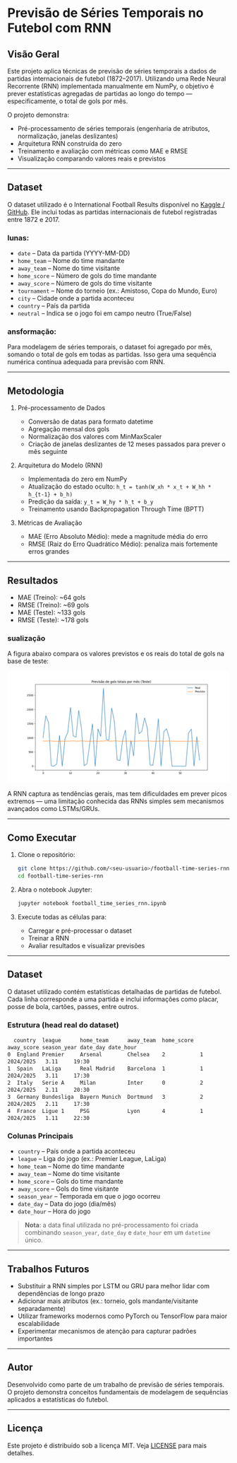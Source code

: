 # Previsão de Séries Temporais no Futebol com RNN

## Visão Geral

Este projeto aplica técnicas de previsão de séries temporais a dados de partidas internacionais de futebol (1872–2017). Utilizando uma Rede Neural Recorrente (RNN) implementada manualmente em NumPy, o objetivo é prever estatísticas agregadas de partidas ao longo do tempo — especificamente, o total de gols por mês.

O projeto demonstra:

* Pré-processamento de séries temporais (engenharia de atributos, normalização, janelas deslizantes)
* Arquitetura RNN construída do zero
* Treinamento e avaliação com métricas como MAE e RMSE
* Visualização comparando valores reais e previstos

---

## Dataset

O dataset utilizado é o International Football Results disponível no [Kaggle / GitHub](https://github.com/martj42/international_results). Ele inclui todas as partidas internacionais de futebol registradas entre 1872 e 2017.

### lunas:

* `date` – Data da partida (YYYY-MM-DD)
* `home_team` – Nome do time mandante
* `away_team` – Nome do time visitante
* `home_score` – Número de gols do time mandante
* `away_score` – Número de gols do time visitante
* `tournament` – Nome do torneio (ex.: Amistoso, Copa do Mundo, Euro)
* `city` – Cidade onde a partida aconteceu
* `country` – País da partida
* `neutral` – Indica se o jogo foi em campo neutro (True/False)

### ansformação:

Para modelagem de séries temporais, o dataset foi agregado por mês, somando o total de gols em todas as partidas. Isso gera uma sequência numérica contínua adequada para previsão com RNN.

---

## Metodologia

1. Pré-processamento de Dados

   * Conversão de datas para formato datetime
   * Agregação mensal dos gols
   * Normalização dos valores com MinMaxScaler
   * Criação de janelas deslizantes de 12 meses passados para prever o mês seguinte

2. Arquitetura do Modelo (RNN)

   * Implementada do zero em NumPy
   * Atualização do estado oculto: `h_t = tanh(W_xh * x_t + W_hh * h_{t-1} + b_h)`
   * Predição da saída: `y_t = W_hy * h_t + b_y`
   * Treinamento usando Backpropagation Through Time (BPTT)

3. Métricas de Avaliação

   * MAE (Erro Absoluto Médio): mede a magnitude média do erro
   * RMSE (Raiz do Erro Quadrático Médio): penaliza mais fortemente erros grandes

---

## Resultados

* MAE (Treino): \~64 gols
* RMSE (Treino): \~69 gols
* MAE (Teste): \~133 gols
* RMSE (Teste): \~178 gols

### sualização

A figura abaixo compara os valores previstos e os reais do total de gols na base de teste:

![Prediction Plot](prediction_plot.png)

A RNN captura as tendências gerais, mas tem dificuldades em prever picos extremos — uma limitação conhecida das RNNs simples sem mecanismos avançados como LSTMs/GRUs.

---

## Como Executar

1. Clone o repositório:

   ```bash
   git clone https://github.com/<seu-usuario>/football-time-series-rnn.git
   cd football-time-series-rnn
   ```

2. Abra o notebook Jupyter:

   ```bash
   jupyter notebook football_time_series_rnn.ipynb
   ```

3. Execute todas as células para:

   * Carregar e pré-processar o dataset
   * Treinar a RNN
   * Avaliar resultados e visualizar previsões


---

## Dataset

O dataset utilizado contém estatísticas detalhadas de partidas de futebol. Cada linha corresponde a uma partida e inclui informações como placar, posse de bola, cartões, passes, entre outros.

### Estrutura (head real do dataset)

```text
  country  league      home_team      away_team  home_score  away_score season_year date_day date_hour
0  England Premier     Arsenal        Chelsea    2           1          2024/2025   3.11     19:30
1  Spain   LaLiga      Real Madrid    Barcelona  1           1          2024/2025   3.11     17:30
2  Italy   Serie A     Milan          Inter      0           2          2024/2025   2.11     20:30
3  Germany Bundesliga  Bayern Munich  Dortmund   3           2          2024/2025   2.11     17:30
4  France  Ligue 1     PSG            Lyon       4           1          2024/2025   1.11     22:30
```

### Colunas Principais

* `country` – País onde a partida aconteceu
* `league` – Liga do jogo (ex.: Premier League, LaLiga)
* `home_team` – Nome do time mandante
* `away_team` – Nome do time visitante
* `home_score` – Gols do time mandante
* `away_score` – Gols do time visitante
* `season_year` – Temporada em que o jogo ocorreu
* `date_day` – Data do jogo (dia/mês)
* `date_hour` – Hora do jogo

> **Nota**: a data final utilizada no pré-processamento foi criada combinando `season_year`, `date_day` e `date_hour` em um `datetime` único.


---

## Trabalhos Futuros

* Substituir a RNN simples por LSTM ou GRU para melhor lidar com dependências de longo prazo
* Adicionar mais atributos (ex.: torneio, gols mandante/visitante separadamente)
* Utilizar frameworks modernos como PyTorch ou TensorFlow para maior escalabilidade
* Experimentar mecanismos de atenção para capturar padrões importantes

---

## Autor

Desenvolvido como parte de um trabalho de previsão de séries temporais. O projeto demonstra conceitos fundamentais de modelagem de sequências aplicados a estatísticas do futebol.

---

## Licença

Este projeto é distribuído sob a licença MIT. Veja [LICENSE](LICENSE) para mais detalhes.
